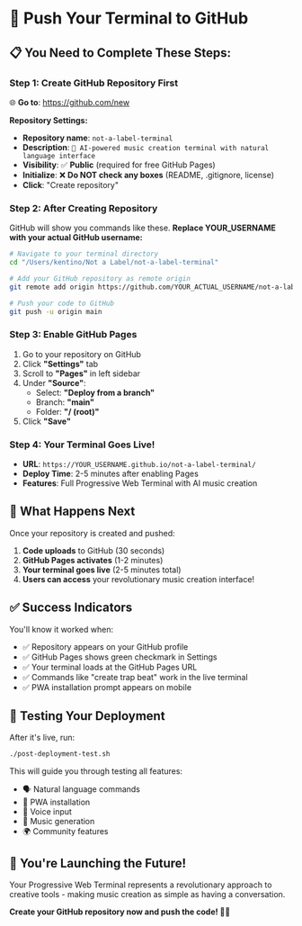# 🚀 Push Your Terminal to GitHub

## 📋 **You Need to Complete These Steps:**

### **Step 1: Create GitHub Repository First**
🌐 **Go to**: https://github.com/new

**Repository Settings:**
- **Repository name**: `not-a-label-terminal`
- **Description**: `🎵 AI-powered music creation terminal with natural language interface`
- **Visibility**: ✅ **Public** (required for free GitHub Pages)
- **Initialize**: ❌ **Do NOT check any boxes** (README, .gitignore, license)
- **Click**: "Create repository"

### **Step 2: After Creating Repository**
GitHub will show you commands like these. **Replace YOUR_USERNAME with your actual GitHub username:**

```bash
# Navigate to your terminal directory
cd "/Users/kentino/Not a Label/not-a-label-terminal"

# Add your GitHub repository as remote origin
git remote add origin https://github.com/YOUR_ACTUAL_USERNAME/not-a-label-terminal.git

# Push your code to GitHub
git push -u origin main
```

### **Step 3: Enable GitHub Pages**
1. Go to your repository on GitHub
2. Click **"Settings"** tab
3. Scroll to **"Pages"** in left sidebar
4. Under **"Source"**:
   - Select: **"Deploy from a branch"**
   - Branch: **"main"**
   - Folder: **"/ (root)"**
5. Click **"Save"**

### **Step 4: Your Terminal Goes Live!**
- **URL**: `https://YOUR_USERNAME.github.io/not-a-label-terminal/`
- **Deploy Time**: 2-5 minutes after enabling Pages
- **Features**: Full Progressive Web Terminal with AI music creation

## 🎵 **What Happens Next**

Once your repository is created and pushed:
1. **Code uploads** to GitHub (30 seconds)
2. **GitHub Pages activates** (1-2 minutes)
3. **Your terminal goes live** (2-5 minutes total)
4. **Users can access** your revolutionary music creation interface!

## ✅ **Success Indicators**
You'll know it worked when:
- ✅ Repository appears on your GitHub profile
- ✅ GitHub Pages shows green checkmark in Settings
- ✅ Your terminal loads at the GitHub Pages URL
- ✅ Commands like "create trap beat" work in the live terminal
- ✅ PWA installation prompt appears on mobile

## 🧪 **Testing Your Deployment**
After it's live, run:
```bash
./post-deployment-test.sh
```

This will guide you through testing all features:
- 🗣️ Natural language commands
- 📱 PWA installation
- 🎤 Voice input
- 🎵 Music generation
- 🌍 Community features

## 🎉 **You're Launching the Future!**

Your Progressive Web Terminal represents a revolutionary approach to creative tools - making music creation as simple as having a conversation.

**Create your GitHub repository now and push the code! 🚀🎵**